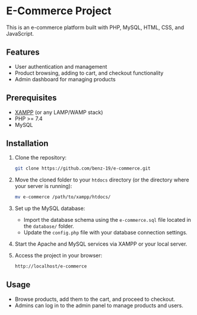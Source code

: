 # E-Commerce Project

This is an e-commerce platform built with PHP, MySQL, HTML, CSS, and JavaScript.

## Features
- User authentication and management
- Product browsing, adding to cart, and checkout functionality
- Admin dashboard for managing products

## Prerequisites
- [XAMPP](https://www.apachefriends.org/index.html) (or any LAMP/WAMP stack)
- PHP >= 7.4
- MySQL

## Installation
1. Clone the repository:
   ```bash
   git clone https://github.com/benz-19/e-commerce.git
   ```

2. Move the cloned folder to your `htdocs` directory (or the directory where your server is running):
   ```bash
   mv e-commerce /path/to/xampp/htdocs/
   ```

3. Set up the MySQL database:
   - Import the database schema using the `e-commerce.sql` file located in the `database/` folder.
   - Update the `config.php` file with your database connection settings.

4. Start the Apache and MySQL services via XAMPP or your local server.

5. Access the project in your browser:
   ```bash
   http://localhost/e-commerce
   ```

## Usage
- Browse products, add them to the cart, and proceed to checkout.
- Admins can log in to the admin panel to manage products and users.

